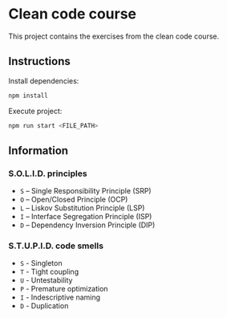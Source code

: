 # Clean code course

This project contains the exercises from the clean code course.

## Instructions

Install dependencies:

```bash
npm install
```

Execute project:

```bash
npm run start <FILE_PATH>
```

## Information

### S.O.L.I.D. principles

- `S` – Single Responsibility Principle (SRP)
- `O` – Open/Closed Principle (OCP)
- `L` – Liskov Substitution Principle (LSP)
- `I` – Interface Segregation Principle (ISP)
- `D` – Dependency Inversion Principle (DIP)

### S.T.U.P.I.D. code smells

- `S` - Singleton
- `T` - Tight coupling
- `U` - Untestability
- `P` - Premature optimization
- `I` - Indescriptive naming
- `D` - Duplication
